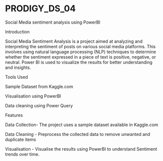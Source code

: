 # PRODIGY_DS_04
Social Media sentiment analysis using PowerBI 

Introduction

Social Media Sentiment Analysis is a project aimed at analyzing and interpreting the sentiment of posts on various social media platforms. This involves using natural language processing (NLP) techniques to determine whether the sentiment expressed in a piece of text is positive, negative, or neutral. Power BI is used to visualize the results for better understanding and insights.

Tools Used

Sample Dataset from Kaggle.com

Visualisation using PowerBI

Data cleaning using Power Query


Features

Data Collection- The project uses a sample dataset available in Kaggle.com

Data Cleaning - Preprocess the collected data to remove unwanted and duplicate items

Visualisation - Visualise the results using PowerBI to understand Sentiment trends over time. 


